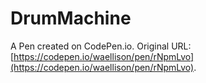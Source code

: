 # DrumMachine

A Pen created on CodePen.io. Original URL: [https://codepen.io/waellison/pen/rNpmLvo](https://codepen.io/waellison/pen/rNpmLvo).


